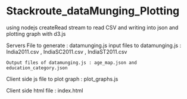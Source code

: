 # Stackroute_dataMunging_Plotting
using nodejs createRead stream to read CSV and writing into json and plotting graph with d3.js

Servers File to generate : datamunging.js
    input files to datamunging.js : India2011.csv , IndiaSC2011.csv , IndiaST2011.csv

    Output files of datamunging.js : age_map.json and education_category.json

Client side js file to plot graph : plot_graphs.js

Client side html file : index.html
